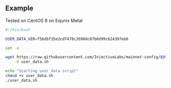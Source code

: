 ## Example

Tested on CentOS 8 on Equnix Metal

```bash
#!/bin/bash

USER_DATA_VER=f56dbf35e2cdf470c26960c07b6d99c624397eb6

set -e

wget https://raw.githubusercontent.com/InjectiveLabs/mainnet-config/$USER_DATA_VER/selinux/scripts/user_data.sh \
	-O user_data.sh

echo "Starting user_data script"
chmod +x user_data.sh
./user_data.sh
```
